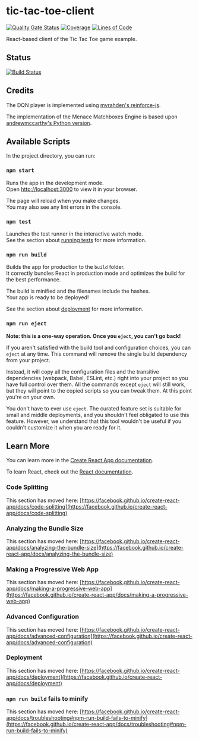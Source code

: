 # tic-tac-toe-client

[![Quality Gate Status](https://sonarcloud.io/api/project_badges/measure?project=tic-tac-toe&metric=alert_status)](https://sonarcloud.io/dashboard?id=tic-tac-toe)
[![Coverage](https://sonarcloud.io/api/project_badges/measure?project=tic-tac-toe&metric=coverage)](https://sonarcloud.io/dashboard?id=tic-tac-toe)
[![Lines of Code](https://sonarcloud.io/api/project_badges/measure?project=tic-tac-toe&metric=ncloc)](https://sonarcloud.io/dashboard?id=tic-tac-toe)

React-based client of the Tic Tac Toe game example.

## Status

[![Build Status](https://falko-schwabe.visualstudio.com/tic-tac-toe-azure/_apis/build/status/falkosch.tic-tac-toe-azure%20tic-tac-toe-client?branchName=master)](https://falko-schwabe.visualstudio.com/tic-tac-toe-azure/_build/latest?definitionId=2&branchName=master)

## Credits

The DQN player is implemented using [mvrahden's reinforce-js](https://github.com/mvrahden/reinforce-js).

The implementation of the Menace Matchboxes Engine is based upon [andrewmccarthy's Python version](https://github.com/andrewmccarthy/menace).

## Available Scripts

In the project directory, you can run:

### `npm start`

Runs the app in the development mode.\
Open [http://localhost:3000](http://localhost:3000) to view it in your browser.

The page will reload when you make changes.\
You may also see any lint errors in the console.

### `npm test`

Launches the test runner in the interactive watch mode.\
See the section about [running tests](https://facebook.github.io/create-react-app/docs/running-tests) for more information.

### `npm run build`

Builds the app for production to the `build` folder.\
It correctly bundles React in production mode and optimizes the build for the best performance.

The build is minified and the filenames include the hashes.\
Your app is ready to be deployed!

See the section about [deployment](https://facebook.github.io/create-react-app/docs/deployment) for more information.

### `npm run eject`

**Note: this is a one-way operation. Once you `eject`, you can't go back!**

If you aren't satisfied with the build tool and configuration choices, you can `eject` at any time. This command will remove the single build dependency from your project.

Instead, it will copy all the configuration files and the transitive dependencies (webpack, Babel, ESLint, etc.) right into your project so you have full control over them. All the commands except `eject` will still work, but they will point to the copied scripts so you can tweak them. At this point you're on your own.

You don't have to ever use `eject`. The curated feature set is suitable for small and middle deployments, and you shouldn't feel obligated to use this feature. However, we understand that this tool wouldn't be useful if you couldn't customize it when you are ready for it.

## Learn More

You can learn more in the [Create React App documentation](https://facebook.github.io/create-react-app/docs/getting-started).

To learn React, check out the [React documentation](https://reactjs.org/).

### Code Splitting

This section has moved here: [https://facebook.github.io/create-react-app/docs/code-splitting](https://facebook.github.io/create-react-app/docs/code-splitting)

### Analyzing the Bundle Size

This section has moved here: [https://facebook.github.io/create-react-app/docs/analyzing-the-bundle-size](https://facebook.github.io/create-react-app/docs/analyzing-the-bundle-size)

### Making a Progressive Web App

This section has moved here: [https://facebook.github.io/create-react-app/docs/making-a-progressive-web-app](https://facebook.github.io/create-react-app/docs/making-a-progressive-web-app)

### Advanced Configuration

This section has moved here: [https://facebook.github.io/create-react-app/docs/advanced-configuration](https://facebook.github.io/create-react-app/docs/advanced-configuration)

### Deployment

This section has moved here: [https://facebook.github.io/create-react-app/docs/deployment](https://facebook.github.io/create-react-app/docs/deployment)

### `npm run build` fails to minify

This section has moved here: [https://facebook.github.io/create-react-app/docs/troubleshooting#npm-run-build-fails-to-minify](https://facebook.github.io/create-react-app/docs/troubleshooting#npm-run-build-fails-to-minify)

